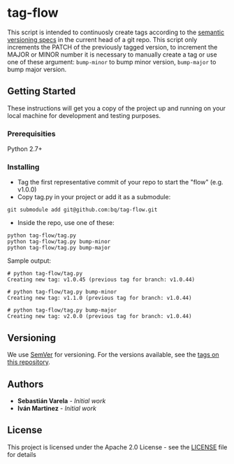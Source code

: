 # tag-flow

This script is intended to continuosly create tags according to the [semantic versioning specs](http://semver.org/) in the current head of a git repo. This script only increments the PATCH of the previously tagged version, to increment the MAJOR or MINOR number it is necessary to manually create a tag or use one of these argument: `bump-minor` to bump minor version, `bump-major` to bump major version.

## Getting Started

These instructions will get you a copy of the project up and running on your local machine for development and testing purposes. 

### Prerequisities

Python 2.7+

### Installing

- Tag the first representative commit of your repo to start the "flow" (e.g. v1.0.0)
- Copy tag.py in your project or add it as a submodule:
```
git submodule add git@github.com:bq/tag-flow.git
```
- Inside the repo, use one of these:
```
python tag-flow/tag.py
python tag-flow/tag.py bump-minor
python tag-flow/tag.py bump-major
```

Sample output:
```
# python tag-flow/tag.py
Creating new tag: v1.0.45 (previous tag for branch: v1.0.44)

# python tag-flow/tag.py bump-minor
Creating new tag: v1.1.0 (previous tag for branch: v1.0.44)

# python tag-flow/tag.py bump-major
Creating new tag: v2.0.0 (previous tag for branch: v1.0.44)
```

## Versioning

We use [SemVer](http://semver.org/) for versioning. For the versions available, see the [tags on this repository](https://github.com/bq/tag-flow/tags). 

## Authors

* **Sebastián Varela** - *Initial work* 
* **Iván Martinez** - *Initial work*

## License

This project is licensed under the Apache 2.0 License - see the [LICENSE](LICENSE) file for details

